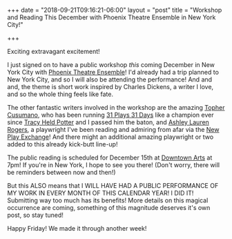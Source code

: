 +++
date = "2018-09-21T09:16:21-06:00"
layout = "post"
title = "Workshop and Reading This December with Phoenix Theatre Ensemble in New York City!"

+++

Exciting extravagant excitement! 

I just signed on to have a public workshop *this* coming December in New York City with [Phoenix Theatre Ensemble](http://www.phoenixtheatreensemble.org/)! I'd already had a trip planned to New York City, and so I will also be attending the performance! And and and, the theme is short work inspired by Charles Dickens, a writer I love, and so the whole thing feels like fate.

The other fantastic writers involved in the workshop are the amazing [Topher Cusumano](https://twitter.com/tophcus), who has been running [31 Plays 31 Days](http://31plays31days.com/) like a champion ever since [Tracy Held Potter](https://twitter.com/TracyHeldPotter) and I passed him the baton, and [Ashley Lauren Rogers](https://newplayexchange.org/users/6296/ashley-lauren-rogers), a playwright I've been reading and admiring from afar via the [New Play Exchange](https://newplayexchange.org/dashboard)! And there might an additional amazing playwright or two added to this already kick-butt line-up!

The public reading is scheduled for December 15th at [Downtown Arts](http://downtownart.org/) at 7pm! If you're in New York, I hope to see you there! (Don't worry, there will be reminders between now and then!)

But this ALSO means that I WILL HAVE HAD A PUBLIC PERFORMANCE OF MY WORK IN EVERY MONTH OF THIS CALENDAR YEAR! I DID IT! Submitting way too much has its benefits! More details on this magical occurrence are coming, something of this magnitude deserves it's own post, so stay tuned!

Happy Friday! We made it through another week!